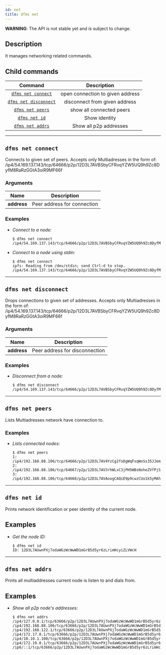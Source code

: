 ```yaml
---
id: net
title: dfms net
---
```


**WARNING**: The API is not stable yet and is subject to change.

## Description

It manages networking related commands.

## Child commands
|                    Command                    |           Description            |
| :-------------------------------------------: | :------------------------------: |
|    [`dfms net connect`](#dfms-net-connect)    | open connection to given address |
| [`dfms net disconnect`](#dfms-net-disconnect) |  disconnect from given address   |
|      [`dfms net peers`](#dfms-net-peers)      |     show all connected peers     |
|         [`dfms net id`](#dfms-net-id)         |          Show identity           |
|      [`dfms net addrs`](#dfms-net-addrs)      |      Show all p2p addresses      |

---

## `dfms net connect`

Connects to given set of peers. Accepts only Multiadresses in the form of: \
/ip4/54.169.137.143/tcp/64666/p2p/12D3L7AVBSbyCFRvqYZW5UQ9h9Zc8DyfM8RaRzGGtA3oiR9MF66f

### Arguments

|    Name     |         Description         |
| :---------: | :-------------------------: |
| **address** | Peer address for connection |

### Examples
- _Connect to a node:_
  
  ```shell
  $ dfms net connect /ip4/54.169.137.143/tcp/64666/p2p/12D3L7AVBSbyCFRvqYZW5UQ9h9Zc8DyfM8RaRzGGtA3oiR9MF66f
  ```

- _Connect to a node using stdin:_
  
  ```shell
  $ dfms net connect
  ipfs: Reading from /dev/stdin; send Ctrl-d to stop.
  /ip4/54.169.137.143/tcp/64666/p2p/12D3L7AVBSbyCFRvqYZW5UQ9h9Zc8DyfM8RaRzGGtA3oiR9MF66f
  ```

---

## `dfms net disconnect`

Drops connections to given set of addresses. Accepts only Multiadresses in the form of: \
/ip4/54.169.137.143/tcp/64666/p2p/12D3L7AVBSbyCFRvqYZW5UQ9h9Zc8DyfM8RaRzGGtA3oiR9MF66f

### Arguments

|    Name     |          Description           |
| :---------: | :----------------------------: |
| **address** | Peer address for disconnection |

### Examples
- _Disconnect from a node:_

  ```shell
  $ dfms net disconnect /ip4/54.169.137.143/tcp/64666/p2p/12D3L7AVBSbyCFRvqYZW5UQ9h9Zc8DyfM8RaRzGGtA3oiR9MF66f
  ```

---

## `dfms net peers`
Lists Multiadresses network have connection to.

### Examples
- _Lists connected nodes:_
  ```shell
  $ dfms net peers
  1: /ip4/192.168.88.106/tcp/64666/p2p/12D3L7AV4YzCg2foDgWqFxqWoSs35JJem7Zo9t75UbQTSzZH1WZh
  2: /ip4/192.168.88.106/tcp/64667/p2p/12D3L7AV3rhWLxC3jPH5WBsNoheZVfPjSsiUacH2BVudWcvcbC5x
  3: /ip4/192.168.88.106/tcp/64668/p2p/12D3L7AVAoogCAQiE9p9cwzCUo1k5yMAhm6sbYZyAqUCet45a8fk
  ```

---

## `dfms net id`

Prints network identification or peer identity of the current node.

## Examples

- _Get the node ID:_
  
  ```shell
  $ dfms net id
  ID: 12D3L7AUwnPXj7odaWGzWcWwWD1mGrB5d5yr6zLrimHcyiZLVWcH
  ```

---

## `dfms net addrs`

Prints all multiaddresses current node is listen to and dials from.

## Examples

- _Show all p2p node's addresses:_

  ```shell
  $ dfms net addrs
  /ip4/127.0.0.1/tcp/63666/p2p/12D3L7AUwnPXj7odaWGzWcWwWD1mGrB5d5yr6zLrimHcyiZLVWcH
  /ip4/192.168.88.106/tcp/63666/p2p/12D3L7AUwnPXj7odaWGzWcWwWD1mGrB5d5yr6zLrimHcyiZLVWcH
  /ip4/192.168.122.1/tcp/63666/p2p/12D3L7AUwnPXj7odaWGzWcWwWD1mGrB5d5yr6zLrimHcyiZLVWcH
  /ip4/172.17.0.1/tcp/63666/p2p/12D3L7AUwnPXj7odaWGzWcWwWD1mGrB5d5yr6zLrimHcyiZLVWcH
  /ip4/10.10.1.100/tcp/63666/p2p/12D3L7AUwnPXj7odaWGzWcWwWD1mGrB5d5yr6zLrimHcyiZLVWcH
  /ip4/172.19.0.1/tcp/63666/p2p/12D3L7AUwnPXj7odaWGzWcWwWD1mGrB5d5yr6zLrimHcyiZLVWcH
  /ip6/::1/tcp/63666/p2p/12D3L7AUwnPXj7odaWGzWcWwWD1mGrB5d5yr6zLrimHcyiZLVWcH
  ```